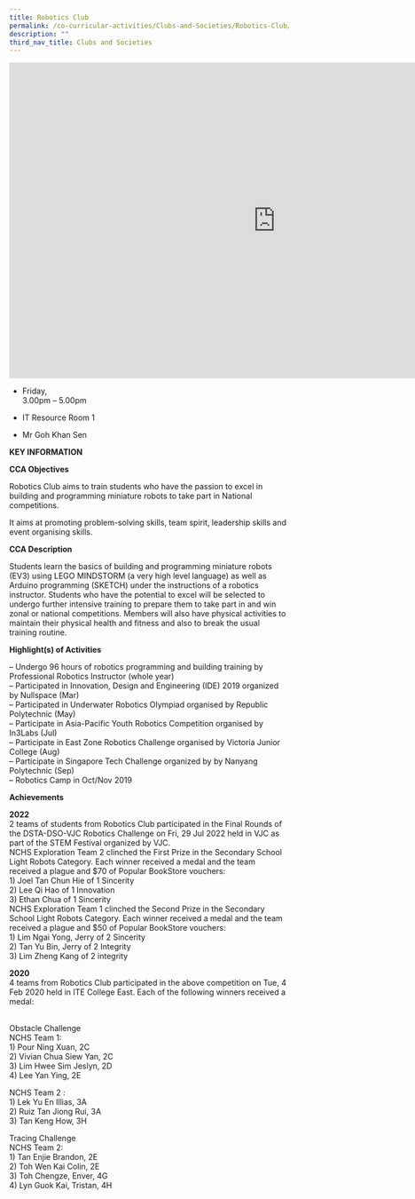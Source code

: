 ```yaml
---
title: Robotics Club
permalink: /co-curricular-activities/Clubs-and-Societies/Robotics-Club/
description: ""
third_nav_title: Clubs and Societies
---
```

<iframe allowfullscreen="true" height="569" width="960" frameborder="0" src="https://docs.google.com/presentation/d/e/2PACX-1vROXby8y_I7fKB74LvTKXuewIKjmHKlqjw_2_kbKq4sT9jUOZ9YdWAyp14v3FIW-bZTwAb7UXhsXo6F/embed?start=false&amp;loop=false&amp;delayms=3000"></iframe>

*   Friday,  
    3.00pm – 5.00pm

*   IT Resource Room 1

*   Mr Goh Khan Sen

**KEY INFORMATION**

**CCA Objectives**

Robotics Club aims to train students who have the passion to excel in building and programming miniature robots to take part in National competitions.

It aims at promoting problem-solving skills, team spirit, leadership skills and event organising skills.

**CCA Description**

Students learn the basics of building and programming miniature robots (EV3) using LEGO MINDSTORM (a very high level language) as well as Arduino programming (SKETCH) under the instructions of a robotics instructor. Students who have the potential to excel will be selected to undergo further intensive training to prepare them to take part in and win zonal or national competitions. Members will also have physical activities to maintain their physical health and fitness and also to break the usual training routine.

**Highlight(s) of Activities**

– Undergo 96 hours of robotics programming and building training by Professional Robotics Instructor (whole year)<br>
– Participated in Innovation, Design and Engineering (IDE) 2019 organized by Nullspace (Mar)<br>
– Participated in Underwater Robotics Olympiad organised by Republic Polytechnic (May)<br>
– Participate in Asia-Pacific Youth Robotics Competition organised by In3Labs (Jul)<br>
– Participate in East Zone Robotics Challenge organised by Victoria Junior College (Aug)<br>
– Participate in Singapore Tech Challenge organized by by Nanyang Polytechnic (Sep)<br>
– Robotics Camp in Oct/Nov 2019

**Achievements**

**2022**
<br>2 teams of students from Robotics Club participated in the Final Rounds of the DSTA-DSO-VJC Robotics Challenge on Fri, 29 Jul 2022 held in VJC as part of the STEM Festival organized by VJC.
<br>NCHS Exploration Team 2 clinched the First Prize in the Secondary School Light Robots Category. Each winner received a medal and the team received a plague and $70 of Popular BookStore vouchers:
<br>1)           Joel Tan Chun Hie of 1 Sincerity
<br>2)           Lee Qi Hao of 1 Innovation
<br>3)           Ethan Chua of 1 Sincerity
<br>NCHS Exploration Team 1 clinched the Second Prize in the Secondary School Light Robots Category. Each winner received a medal and the team received a plague and $50 of Popular BookStore vouchers:
<br>1)           Lim Ngai Yong, Jerry of 2 Sincerity
<br>2)           Tan Yu Bin, Jerry of 2 Integrity
<br>3)           Lim Zheng Kang of 2 integrity

**2020**
<br>4 teams from Robotics Club participated in the above competition on Tue, 4 Feb 2020 held in ITE College East.
Each of the following winners received a medal:

<br>Obstacle Challenge
<br>NCHS Team 1:
<br>1) Pour Ning Xuan,           2C
<br>2) Vivian Chua Siew Yan, 2C
<br>3) Lim Hwee Sim Jeslyn,  2D
<br>4) Lee Yan Ying,                 2E

NCHS Team 2 :
<br>1) Lek Yu En Illias,             3A
<br>2) Ruiz Tan Jiong Rui,       3A
<br>3) Tan Keng How,             3H

Tracing Challenge
<br>NCHS Team 2:
<br>1) Tan Enjie Brandon,      2E 
<br>2) Toh Wen Kai Colin,      2E
<br>3) Toh Chengze, Enver,   4G
<br>4) Lyn Guok Kai, Tristan, 4H
   
